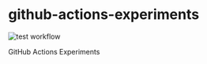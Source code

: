 # github-actions-experiments

![test workflow](https://github.com/StanleySane/github-actions-experiments/actions/workflows/test_publish.yml/badge.svg?dummy=8484744)

GitHub Actions Experiments
